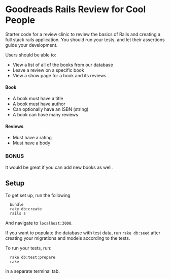 # Goodreads Rails Review for Cool People

Starter code for a review clinic to review the basics of Rails and creating a full stack rails application. You should run your tests, and let their assertions guide your development.

Users should be able to:
* View a list of all of the books from our database
* Leave a review on a specific book
* View a show page for a book and its reviews

#### Book

* A book must have a title
* A book must have author
* Can optionally have an ISBN (string)
* A book can have many reviews

#### Reviews

* Must have a rating
* Must have a body

### BONUS
It would be great if you can add new books as well.

## Setup
To get set up, run the following

```no-highlight
  bundle
  rake db:create
  rails s
```

And navigate to `localhost:3000`.

If you want to populate the database with test data, run `rake db:seed` after creating your migrations and models according to the tests.

To run your tests, run:
```no-highlight
  rake db:test:prepare
  rake
```
in a separate terminal tab.
